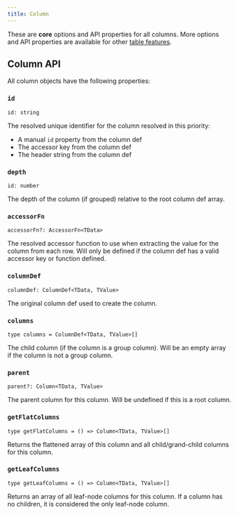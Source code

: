 ```yaml
---
title: Column
---
```


These are **core** options and API properties for all columns. More options and API properties are available for other [table features](../guide/09-features.md).

## Column API

All column objects have the following properties:

### `id`

```tsx
id: string
```

The resolved unique identifier for the column resolved in this priority:

- A manual `id` property from the column def
- The accessor key from the column def
- The header string from the column def

### `depth`

```tsx
id: number
```

The depth of the column (if grouped) relative to the root column def array.

### `accessorFn`

```tsx
accessorFn?: AccessorFn<TData>
```

The resolved accessor function to use when extracting the value for the column from each row. Will only be defined if the column def has a valid accessor key or function defined.

### `columnDef`

```tsx
columnDef: ColumnDef<TData, TValue>
```

The original column def used to create the column.

### `columns`

```tsx
type columns = ColumnDef<TData, TValue>[]
```

The child column (if the column is a group column). Will be an empty array if the column is not a group column.

### `parent`

```tsx
parent?: Column<TData, TValue>
```

The parent column for this column. Will be undefined if this is a root column.

### `getFlatColumns`

```tsx
type getFlatColumns = () => Column<TData, TValue>[]
```

Returns the flattened array of this column and all child/grand-child columns for this column.

### `getLeafColumns`

```tsx
type getLeafColumns = () => Column<TData, TValue>[]
```

Returns an array of all leaf-node columns for this column. If a column has no children, it is considered the only leaf-node column.
